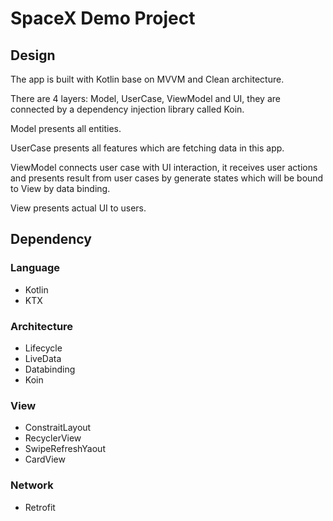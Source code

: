 # SpaceX Demo Project

## Design

The app is built with Kotlin base on MVVM and Clean architecture.

There are 4 layers: Model, UserCase, ViewModel and UI, they are connected by a dependency injection library called Koin.

Model presents all entities.

UserCase presents all features which are fetching data in this app.

ViewModel connects user case with UI interaction, it receives user actions and presents result  from user cases by generate states which will be bound to View by data binding.

View presents actual UI to users.


## Dependency

### Language

- Kotlin
- KTX

### Architecture

- Lifecycle
- LiveData
- Databinding
- Koin

### View

- ConstraitLayout
- RecyclerView
- SwipeRefreshYaout
- CardView

### Network

- Retrofit

